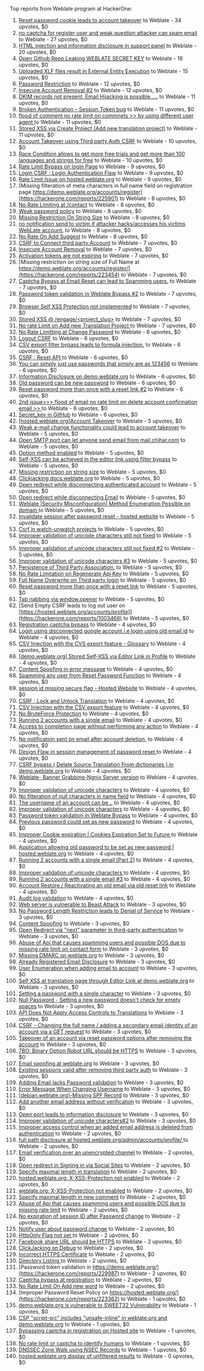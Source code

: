 Top reports from Weblate program at HackerOne:

1. [Reset password cookie leads to account takeover](https://hackerone.com/reports/1004536) to Weblate - 34 upvotes, $0
2. [no captcha for register user and weak question attacker can spam email](https://hackerone.com/reports/236398) to Weblate - 27 upvotes, $0
3. [HTML injection and information disclosure in support panel](https://hackerone.com/reports/634312) to Weblate - 20 upvotes, $0
4. [Open Github Repo Leaking WEBLATE SECRET KEY](https://hackerone.com/reports/942146) to Weblate - 18 upvotes, $0
5. [Uploaded XLF files result in External Entity Execution](https://hackerone.com/reports/232614) to Weblate - 15 upvotes, $0
6. [Password Restriction](https://hackerone.com/reports/229920) to Weblate - 12 upvotes, $0
7. [Insecure Account Removal #2](https://hackerone.com/reports/229532) to Weblate - 12 upvotes, $0
8. [DKIM records not present, Email Hijacking is possible.....](https://hackerone.com/reports/253926) to Weblate - 11 upvotes, $0
9. [Broken Authentication – Session Token bug](https://hackerone.com/reports/400826) to Weblate - 11 upvotes, $0
10. [flood of comment no rate  limit on commnets \>\>  by using different user agent ](https://hackerone.com/reports/404035) to Weblate - 11 upvotes, $0
11. [Stored XSS via Create Project (Add new translation project)](https://hackerone.com/reports/610219) to Weblate - 11 upvotes, $0
12. [Account Takeover using Third party Auth CSRF](https://hackerone.com/reports/225653) to Weblate - 10 upvotes, $0
13. [Race Condition allows to get more free trials and get more than 100 languages and strings for free](https://hackerone.com/reports/1087188) to Weblate - 10 upvotes, $0
14. [Rate Limit Bypass on login Page](https://hackerone.com/reports/224460) to Weblate - 9 upvotes, $0
15. [Login CSRF : Login Authentication Flaw](https://hackerone.com/reports/229528) to Weblate - 9 upvotes, $0
16. [Rate Limit Issue on hosted.weblate.org](https://hackerone.com/reports/229825) to Weblate - 9 upvotes, $0
17. [Missing filteration of meta characters in full name field on registration page https://demo.weblate.org/accounts/register](https://hackerone.com/reports/225901) to Weblate - 8 upvotes, $0
18. [No Rate Limiting at /contact](https://hackerone.com/reports/229511) to Weblate - 8 upvotes, $0
19. [Weak password policy](https://hackerone.com/reports/224572) to Weblate - 8 upvotes, $0
20. [Missing Restriction On String Size](https://hackerone.com/reports/257376) to Weblate - 8 upvotes, $0
21. [no notification send to victim if attacker hacks/accesses his victims WebLate account.](https://hackerone.com/reports/282772) to Weblate - 8 upvotes, $0
22. [No Rate On Add Suggest](https://hackerone.com/reports/481654) to Weblate - 8 upvotes, $0
23. [CSRF to Connect third party Account](https://hackerone.com/reports/225100) to Weblate - 7 upvotes, $0
24. [Insecure Account Removal](https://hackerone.com/reports/223355) to Weblate - 7 upvotes, $0
25. [Activation tokens are not expiring](https://hackerone.com/reports/223339) to Weblate - 7 upvotes, $0
26. [Missing restriction on string size of Full Name at https://demo.weblate.org/accounts/register/](https://hackerone.com/reports/223454) to Weblate - 7 upvotes, $0
27. [Captcha Bypass at Email Reset can lead to Spamming users.](https://hackerone.com/reports/229541) to Weblate - 7 upvotes, $0
28. [Password token validation in Weblate Bypass #2](https://hackerone.com/reports/244287) to Weblate - 7 upvotes, $0
29. [Browser Self XSS Protection not implemented](https://hackerone.com/reports/400781) to Weblate - 7 upvotes, $0
30. [Stored XSS @ /engage/\<project_slug\>](https://hackerone.com/reports/472391) to Weblate - 7 upvotes, $0
31. [No rate Limit on Add new Translation Project ](https://hackerone.com/reports/1238749) to Weblate - 7 upvotes, $0
32. [No Rate Limitting at Change Password](https://hackerone.com/reports/223694) to Weblate - 6 upvotes, $0
33. [Logout CSRF](https://hackerone.com/reports/223329) to Weblate - 6 upvotes, $0
34. [CSV export filter bypass leads to formula injection.](https://hackerone.com/reports/223999) to Weblate - 6 upvotes, $0
35. [CSRF : Reset API ](https://hackerone.com/reports/223333) to Weblate - 6 upvotes, $0
36. [You can simply just use passwords that simply are as 123456](https://hackerone.com/reports/223374) to Weblate - 6 upvotes, $0
37. [Information Disclosure on demo.weblate.org](https://hackerone.com/reports/229620) to Weblate - 6 upvotes, $0
38. [Old password can be new password](https://hackerone.com/reports/229577) to Weblate - 6 upvotes, $0
39. [Reset password more than once with a reset link #2](https://hackerone.com/reports/245450) to Weblate - 6 upvotes, $0
40. [2nd issue\>\>\> flood of email  no rate limit on delete account confirmation email \>\> ](https://hackerone.com/reports/404713) to Weblate - 6 upvotes, $0
41. [Secret_key in GitHub](https://hackerone.com/reports/926093) to Weblate - 6 upvotes, $0
42. [[hosted.weblate.org]Account Takeover](https://hackerone.com/reports/223637) to Weblate - 5 upvotes, $0
43. [Weak e-mail change functionality could lead to account takeover](https://hackerone.com/reports/223461) to Weblate - 5 upvotes, $0
44. [Open SMTP port can let anyone send email from mail.chihar.com](https://hackerone.com/reports/223435) to Weblate - 5 upvotes, $0
45. [Option method enabled](https://hackerone.com/reports/230194) to Weblate - 5 upvotes, $0
46. [Self-XSS can be achieved in the editor link using filter bypass](https://hackerone.com/reports/229735) to Weblate - 5 upvotes, $0
47. [Missing restriction on string size](https://hackerone.com/reports/229796) to Weblate - 5 upvotes, $0
48. [Clickjacking docs.weblate.org](https://hackerone.com/reports/223391) to Weblate - 5 upvotes, $0
49. [Open redirect while disconnecting authenticated account](https://hackerone.com/reports/224317) to Weblate - 5 upvotes, $0
50. [Open redirect while disconnecting Email](https://hackerone.com/reports/238117) to Weblate - 5 upvotes, $0
51. [Weblate |Security Misconfiguration| Method Enumeration Possible on domain ](https://hackerone.com/reports/230648) to Weblate - 5 upvotes, $0
52. [Invalidate session after password reset - hosted website](https://hackerone.com/reports/224362) to Weblate - 5 upvotes, $0
53. [Csrf in watch-unwatch projects](https://hackerone.com/reports/229405) to Weblate - 5 upvotes, $0
54. [Improper validation of unicode characters still not fixed](https://hackerone.com/reports/241596) to Weblate - 5 upvotes, $0
55. [Improper validation of unicode characters still not fixed #2](https://hackerone.com/reports/243611) to Weblate - 5 upvotes, $0
56. [Improper validation of unicode characters #3](https://hackerone.com/reports/243635) to Weblate - 5 upvotes, $0
57. [Persistence of Third Party Association.](https://hackerone.com/reports/241623) to Weblate - 5 upvotes, $0
58. [No Rate Limitation on Regenerate Api Key](https://hackerone.com/reports/243619) to Weblate - 5 upvotes, $0
59. [Full Name Overwrite on Third party login](https://hackerone.com/reports/241598) to Weblate - 5 upvotes, $0
60. [Reset password more than once with a reset link](https://hackerone.com/reports/243594) to Weblate - 5 upvotes, $0
61. [Tab nabbing via window.opener](https://hackerone.com/reports/403891) to Weblate - 5 upvotes, $0
62. [Send Empty CSRF leads to log out user on [https://hosted.weblate.org/accounts/profile]](https://hackerone.com/reports/1003468) to Weblate - 5 upvotes, $0
63. [Registration captcha bypass](https://hackerone.com/reports/223324) to Weblate - 4 upvotes, $0
64. [Login using disconnected google account i.e login using old email id](https://hackerone.com/reports/223427) to Weblate - 4 upvotes, $0
65. [CSV Injection with the CVS export feature - Glossary](https://hackerone.com/reports/224291) to Weblate - 4 upvotes, $0
66. [[demo.weblate.org] Stored Self-XSS via Editor Link in Profile](https://hackerone.com/reports/223331) to Weblate - 4 upvotes, $0
67. [Content Spoofing in error message](https://hackerone.com/reports/223456) to Weblate - 4 upvotes, $0
68. [Spamming any user from Reset Password Function](https://hackerone.com/reports/223525) to Weblate - 4 upvotes, $0
69. [session id missing secure flag - Hosted Website](https://hackerone.com/reports/224379) to Weblate - 4 upvotes, $0
70. [CSRF : Lock and Unlock Translation](https://hackerone.com/reports/223345) to Weblate - 4 upvotes, $0
71. [CSV Injection with the CSV export feature](https://hackerone.com/reports/223344) to Weblate - 4 upvotes, $0
72. [No BruteForce Protection](https://hackerone.com/reports/223337) to Weblate - 4 upvotes, $0
73. [Running 2 accounts with a single email](https://hackerone.com/reports/224072) to Weblate - 4 upvotes, $0
74. [Access to completion page without performing any action](https://hackerone.com/reports/223846) to Weblate - 4 upvotes, $0
75. [No notificatoin sent on email after account deletion.](https://hackerone.com/reports/229909) to Weblate - 4 upvotes, $0
76. [Design Flaw in session management of password reset ](https://hackerone.com/reports/229417) to Weblate - 4 upvotes, $0
77. [CSRF bypass ( Delate Source Translation From dictionaries ) in demo.weblate.org](https://hackerone.com/reports/230863) to Weblate - 4 upvotes, $0
78. [Weblate- Banner Grabbing-Ngnix Server version](https://hackerone.com/reports/230633) to Weblate - 4 upvotes, $0
79. [Improper validation of unicode characters](https://hackerone.com/reports/229483) to Weblate - 4 upvotes, $0
80. [No filteration of null characters in name field](https://hackerone.com/reports/242945) to Weblate - 4 upvotes, $0
81. [The username of an account can be ..](https://hackerone.com/reports/243609) to Weblate - 4 upvotes, $0
82. [Improper validation of unicode characters](https://hackerone.com/reports/242171) to Weblate - 4 upvotes, $0
83. [Password token validation in Weblate Bypass](https://hackerone.com/reports/243842) to Weblate - 4 upvotes, $0
84. [Previous password could set as new password](https://hackerone.com/reports/243616) to Weblate - 4 upvotes, $0
85. [Improper Cookie expiration | Cookies Expiration Set to Future ](https://hackerone.com/reports/232306) to Weblate - 4 upvotes, $0
86. [ Application allowing old password to be set as new password | hosted.weblate.org](https://hackerone.com/reports/264934) to Weblate - 4 upvotes, $0
87. [Running 2 accounts with a single email [Part 2]](https://hackerone.com/reports/241608) to Weblate - 4 upvotes, $0
88. [Improper validation of unicode characters ](https://hackerone.com/reports/278718) to Weblate - 4 upvotes, $0
89. [Running 2 accounts with a single email #3](https://hackerone.com/reports/245304) to Weblate - 4 upvotes, $0
90. [ Account Restore / Reactivating an old email via old reset link](https://hackerone.com/reports/275303) to Weblate - 4 upvotes, $0
91. [Audit log validation](https://hackerone.com/reports/296632) to Weblate - 4 upvotes, $0
92. [Web server is vulnerable to Beast Attack](https://hackerone.com/reports/223350) to Weblate - 3 upvotes, $0
93. [No Password Length Restriction leads to Denial of Service](https://hackerone.com/reports/223854) to Weblate - 3 upvotes, $0
94. [Content Spoofing](https://hackerone.com/reports/223630) to Weblate - 3 upvotes, $0
95. [Open Redirect via "next" parameter in third-party authentication](https://hackerone.com/reports/223326) to Weblate - 3 upvotes, $0
96. [Abuse of Api that causes spamming users and possible DOS due to missing rate limit on contact form](https://hackerone.com/reports/223542) to Weblate - 3 upvotes, $0
97. [Missing DMARC on weblate.org](https://hackerone.com/reports/223545) to Weblate - 3 upvotes, $0
98. [Already Registered Email Disclosure](https://hackerone.com/reports/223343) to Weblate - 3 upvotes, $0
99. [User Enumeration when adding email to account](https://hackerone.com/reports/223531) to Weblate - 3 upvotes, $0
100. [Self XSS at translation page through Editor Link at demo.weblate.org](https://hackerone.com/reports/223692) to Weblate - 3 upvotes, $0
101. [Setting a password with a single character](https://hackerone.com/reports/223851) to Weblate - 3 upvotes, $0
102. [Null Password - Setting a new password doesn't check for empty spaces](https://hackerone.com/reports/223618) to Weblate - 3 upvotes, $0
103. [API Does Not Apply Access Controls to Translations](https://hackerone.com/reports/232994) to Weblate - 3 upvotes, $0
104. [CSRF - Changing the full name / adding a secondary email identity of an account via a GET request](https://hackerone.com/reports/223367) to Weblate - 3 upvotes, $0
105. [Takeover of an account via reset password options after removing the account](https://hackerone.com/reports/230076) to Weblate - 3 upvotes, $0
106. [7BO: Binary Option Robot URL should be HTTPS](https://hackerone.com/reports/225722) to Weblate - 3 upvotes, $0
107. [Email spoofing at weblate.org](https://hackerone.com/reports/224186) to Weblate - 3 upvotes, $0
108. [Existing sessions valid after removing third party auth](https://hackerone.com/reports/223475) to Weblate - 3 upvotes, $0
109. [Adding Email lacks Password validation](https://hackerone.com/reports/229869) to Weblate - 3 upvotes, $0
110. [Error Message When Changing Username](https://hackerone.com/reports/243664) to Weblate - 3 upvotes, $0
111. [[debian.weblate.org]-Missing SPF Record](https://hackerone.com/reports/245518) to Weblate - 3 upvotes, $0
112. [Add another email address without verification](https://hackerone.com/reports/265987) to Weblate - 3 upvotes, $0
113. [Open port leads to information disclosure](https://hackerone.com/reports/223421) to Weblate - 3 upvotes, $0
114. [Improper validation of unicode characters#2](https://hackerone.com/reports/279945) to Weblate - 3 upvotes, $0
115. [Improper access control when an added email address is deleted from authentication](https://hackerone.com/reports/223434) to Weblate - 2 upvotes, $0
116. [full path disclosure at hosted.weblate.org/admin/accounts/profile/ ](https://hackerone.com/reports/225495) to Weblate - 2 upvotes, $0
117. [Email verification over an unencrypted channel](https://hackerone.com/reports/224287) to Weblate - 2 upvotes, $0
118. [Open redirect in Signing in via Social Sites](https://hackerone.com/reports/223718) to Weblate - 2 upvotes, $0
119. [Specify maximal length in translation](https://hackerone.com/reports/224015) to Weblate - 2 upvotes, $0
120. [hosted.weblate.org: X-XSS-Protection not enabled](https://hackerone.com/reports/223396) to Weblate - 2 upvotes, $0
121. [weblate.org: X-XSS-Protection not enabled](https://hackerone.com/reports/223723) to Weblate - 2 upvotes, $0
122. [Specify maximal length in new comment](https://hackerone.com/reports/223931) to Weblate - 2 upvotes, $0
123. [Abuse of Api that causes spamming users and possible DOS due to missing rate limit](https://hackerone.com/reports/223557) to Weblate - 2 upvotes, $0
124. [No expiration of session ID after Password change](https://hackerone.com/reports/223327) to Weblate - 2 upvotes, $0
125. [Notify user about password change](https://hackerone.com/reports/223609) to Weblate - 2 upvotes, $0
126. [HttpOnly Flag not set ](https://hackerone.com/reports/224006) to Weblate - 2 upvotes, $0
127. [Facebook share URL should be HTTPS](https://hackerone.com/reports/225769) to Weblate - 2 upvotes, $0
128. [ClickJacking on Debug](https://hackerone.com/reports/225555) to Weblate - 2 upvotes, $0
129. [Incorrect HTTPS Certificate](https://hackerone.com/reports/225540) to Weblate - 2 upvotes, $0
130. [Directory Listing ](https://hackerone.com/reports/223384) to Weblate - 2 upvotes, $0
131. [Password token validation in https://demo.weblate.org/](https://hackerone.com/reports/229987) to Weblate - 2 upvotes, $0
132. [Captcha bypass at registration](https://hackerone.com/reports/229584) to Weblate - 2 upvotes, $0
133. [No Rate Limit  On Add new word](https://hackerone.com/reports/479021) to Weblate - 2 upvotes, $0
134. [Improper Password Reset Policy on https://hosted.weblate.org/](https://hackerone.com/reports/223362) to Weblate - 1 upvotes, $0
135. [demo.weblate.org is vulnerable to SWEET32 Vulnerability](https://hackerone.com/reports/223653) to Weblate - 1 upvotes, $0
136. [CSP "script-src" includes "unsafe-inline" in weblate.org and demo.weblate.org](https://hackerone.com/reports/231062) to Weblate - 1 upvotes, $0
137. [Bypassing captcha in registration on Hosted site](https://hackerone.com/reports/224342) to Weblate - 1 upvotes, $0
138. [No rate limit or captcha to identify humans](https://hackerone.com/reports/257384) to Weblate - 1 upvotes, $0
139. [DNSSEC Zone Walk using NSEC Records](https://hackerone.com/reports/228471) to Weblate - 1 upvotes, $0
140. [hosted.weblate.org display of unfiltered results](https://hackerone.com/reports/1454552) to Weblate - 0 upvotes, $0
